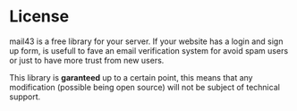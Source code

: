 <h1>License</h1>
mail43 is a free library for your server. If your website has a login and sign up form, is usefull to fave an email verification system for avoid spam users or just to have more trust from new users.

This library is <b>garanteed</b> up to a certain point, this means that any modification (possible being open source) will not be subject of technical support.
